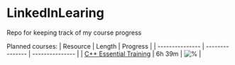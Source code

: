 # LinkedInLearing
Repo for keeping track of my course progress 

Planned courses:
| Resource |  Length | Progress |
| --------------- | --------------- | --------------- |
| [C++ Essential Training](https://www.linkedin.com/learning/c-plus-plus-essential-training/) | 6h 39m | ![%](https://progress-bar.dev/5) |




<!-- ### Course/books that I'm using📚:
#### Primary

| Resource |  Length | Progress |
| --------------- | --------------- | --------------- |
| [The Complete Python/PostgreSQL Course 2.0](https://www.udemy.com/course/complete-python-postgresql-database-course/) | 13.5 hours | ![55%](https://progress-bar.dev/55) |


#### Secondary
| Resource |  Length | Progress |
| --------------- | --------------- | --------------- |
| [Practical SQL: A Beginner's Guide to Storytelling with Data](https://www.amazon.com/-/es/Anthony-DeBarros/dp/1593278276) | 392 pages | ![0%](https://progress-bar.dev/0) |
<br /> -->
